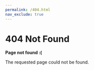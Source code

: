 ```yaml
---
permalink: /404.html
nav_exclude: true
---
```

# 404 Not Found

**Page not found :(**

The requested page could not be found.
